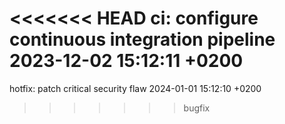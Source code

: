 <<<<<<< HEAD
ci: configure continuous integration pipeline 2023-12-02 15:12:11 +0200
=======
hotfix: patch critical security flaw 2024-01-01 15:12:10 +0200
>>>>>>> bugfix
